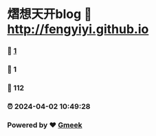 # 熠想天开blog :link: http://fengyiyi.github.io 
### :page_facing_up: [1](http://fengyiyi.github.io/tag.html) 
### :speech_balloon: 1 
### :hibiscus: 112 
### :alarm_clock: 2024-04-02 10:49:28 
### Powered by :heart: [Gmeek](https://github.com/Meekdai/Gmeek)
